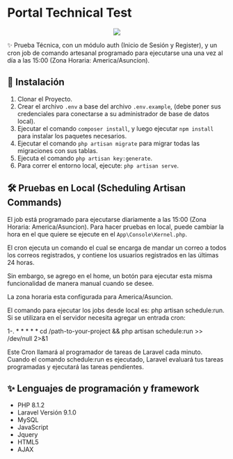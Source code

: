 # Portal Technical Test

<p align="center"><a href="#" target="_blank"><img src="#" ></a></p>
✨ Prueba Técnica, con un módulo auth (Inicio de Sesión y Register), y un cron job de comando artesanal programado para ejecutarse una una vez al día a las 15:00 (Zona Horaria: America/Asuncion).

## 🚀 Instalación
1. Clonar el Proyecto.
3. Crear el archivo `.env` a base del archivo `.env.example`, (debe poner sus credenciales para conectarse a su administrador de base de datos local).
4. Ejecutar el comando `composer install`, y luego ejecutar `npm install` para instalar los paquetes necesarios.
5. Ejecutar el comando `php artisan migrate` para migrar todas las migraciones con sus tablas.
6. Ejecuta el comando `php artisan key:generate`.
7. Para correr el entorno local, ejecute: `php artisan serve`.

## 🛠 Pruebas en Local (Scheduling Artisan Commands)
El job está programado para ejecutarse diariamente a las 15:00 (Zona Horaria: America/Asuncion).
Para hacer pruebas en local, puede cambiar la hora en el que quiere se ejecute en el `App\Console\Kernel.php`. 

El cron ejecuta un comando el cual se encarga de mandar un correo a todos los correos registrados, y contiene los usuarios registrados en las últimas 24 horas. 

Sin embargo, se agrego en el home, un botón para ejecutar esta misma funcionalidad de manera manual cuando se desee.

La zona horaria esta configurada para America/Asuncion.

El comando para ejecutar los jobs desde local es: php artisan schedule:run. Si se utilizara en el servidor necesita agregar un entrada cron:

1-. * * * * * cd /path-to-your-project && php artisan schedule:run >> /dev/null 2>&1

Este Cron llamará al programador de tareas de Laravel cada minuto. Cuando el comando schedule:run es ejecutado, Laravel evaluará tus tareas programadas y ejecutará las tareas pendientes.


## ✨ Lenguajes de programación y framework
* PHP 8.1.2
* Laravel Versión  9.1.0
* MySQL
* JavaScript
* Jquery
* HTML5
* AJAX